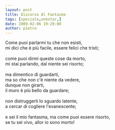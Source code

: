 ```yaml
---
layout: post
title: Discorso Al Fantasma
tags: [speciale,onestar,]
date: 2009-02-06 19:29:00
author: pietro
---
```

Come puoi parlarmi tu che non esisti,<br/>mi dici che è più facile, essere felici che tristi;<br/><br/>come puoi dirmi queste cose da morto,<br/>mi stai parlando, dal niente sei risorto;<br/><br/>ma dimentico di guardarti,<br/>ma so che non c'è niente da vedere,<br/>dunque non girarti,<br/>il muro è più bello da guardare;<br/><br/>non distruggerti lo sguardo latente,<br/>a cercar di cogliere l'evanescente;<br/><br/>e sei il mio fantasma, ma come puoi essere risorto,<br/>se tu sei vivo, allor io sono morto!
